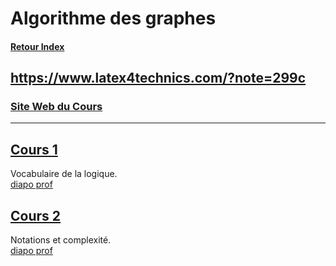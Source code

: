 # Algorithme des graphes

#### [Retour Index](../index.md)

https://www.latex4technics.com/?note=299c
---

### [Site Web du Cours](https://dept-info.labri.fr/~baudon/Licence/Algo2/Cours/Algorithmique%20de%20graphes.html)

---

## [Cours 1](./cours_1.md)
Vocabulaire de la logique.  
[diapo prof](./cours_1.pdf)

## [Cours 2](./cours_2.md)
Notations et complexité.  
[diapo prof](./cours_2.pdf)
